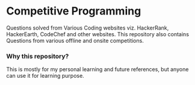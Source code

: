 # Competitive Programming

Questions solved from Various Coding websites viz. HackerRank, HackerEarth, CodeChef and other websites. This repository also contains Questions from various offline and onsite competitions.

### Why this repository?
This is mostly for my personal learning and future references, but anyone can use it for learning purpose. 
